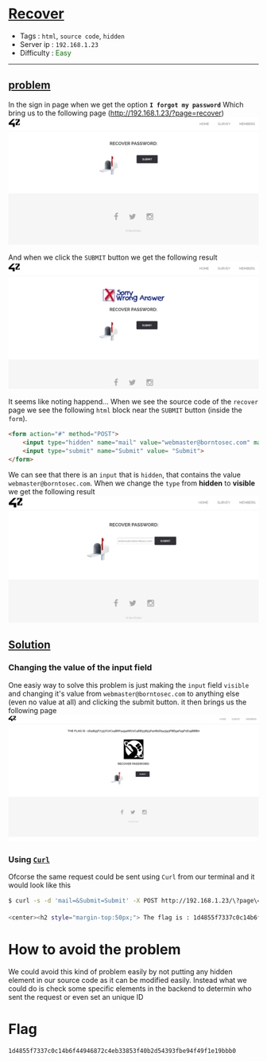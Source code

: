 # <span style="text-decoration: underline">Recover</span>

- Tags : `html`, `source code`, `hidden`
- Server ip : `192.168.1.23 `
- Difficulty : <span style="color : green">Easy</span>
___


## <span style="text-decoration: underline">problem</span>
In the sign in page when we get the option **`I forgot my password`** Which bring us to the following page (http://192.168.1.23/?page=recover)
![recover password index page](/.resources/images/recover_password_page_index.png)

And when we click the `SUBMIT` button we get the following result
![recover page submited](/.resources/images/recover_password_page_submit.png)

It seems like noting happend...
When we see the source code of the `recover` page we see the following `html` block near the `SUBMIT` button (inside the `form`).

```html
<form action="#" method="POST">
	<input type="hidden" name="mail" value="webmaster@borntosec.com" maxlength="15">
	<input type="submit" name="Submit" value= "Submit">
</form>
```

We can see that there is an `input` that is `hidden`, that contains the value `webmaster@borntosec.com`. When we change the `type` from **hidden** to **visible** we get the following result
![recover page visible input field](/.resources/images/recover_password_page_visible_field.png)


## <span style="text-decoration: underline">Solution</span>

### Changing the value of the input field
One easiy way to solve this problem is just making the `input` field `visible` and changing it's value from  `webmaster@borntosec.com` to anything else (even no value at all) and clicking the submit button. it then brings us the following page
![recover page flag](/.resources/images/recover_password_page_flag.png)

### Using [`Curl`](https://curl.se/)

Ofcorse the same request could be sent using `Curl` from our terminal and it would look like this
```bash
$ curl -s -d 'mail=&Submit=Submit' -X POST http://192.168.1.23/\?page\=recover  | grep flag

<center><h2 style="margin-top:50px;"> The flag is : 1d4855f7337c0c14b6f44946872c4eb33853f40b2d54393fbe94f49f1e19bbb0</h2><br/><img src="images/win.png" alt="" width=200px height=200px></center>
```

# How to avoid the problem
We could avoid this kind of problem easily by not putting any hidden element in our source code as it can be modified easily. Instead what we could do is check some specific elements in the backend to determin who sent the request or even set an unique ID

# Flag

```text
1d4855f7337c0c14b6f44946872c4eb33853f40b2d54393fbe94f49f1e19bbb0
```
